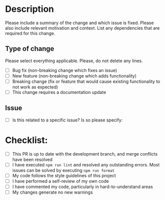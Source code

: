 # Description

Please include a summary of the change and which issue is fixed. Please also include relevant motivation and context. List any dependencies that are required for this change.

## Type of change

Please select everything applicable. Please, do not delete any lines.

- [ ] Bug fix (non-breaking change which fixes an issue)
- [ ] New feature (non-breaking change which adds functionality)
- [ ] Breaking change (fix or feature that would cause existing functionality to not work as expected)
- [ ] This change requires a documentation update

## Issue
- [ ] Is this related to a specific issue? Is so please specify:

# Checklist:

- [ ] This PR is up to date with the development branch, and merge conflicts have been resolved
- [ ] I have executed `npm run lint` and resolved any outstanding errors. Most issues can be solved by executing `npm run format`
- [ ] My code follows the style guidelines of this project
- [ ] I have performed a self-review of my own code
- [ ] I have commented my code, particularly in hard-to-understand areas
- [ ] My changes generate no new warnings

